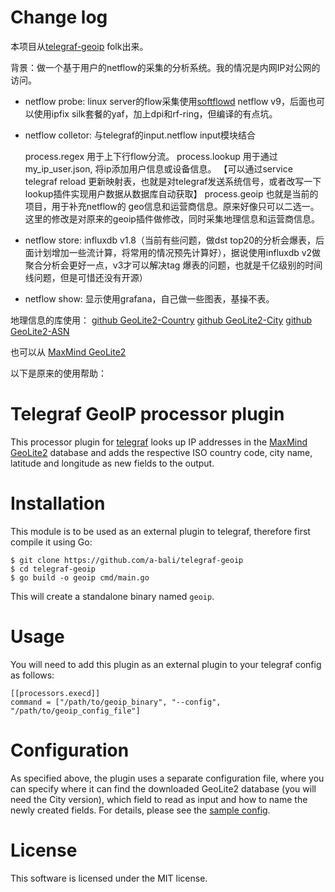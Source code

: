 # Change log

本项目从[telegraf-geoip](https://github.com/a-bali/telegraf-geoip) folk出来。

背景：做一个基于用户的netflow的采集的分析系统。我的情况是内网IP对公网的访问。

- netflow probe: linux server的flow采集使用[softflowd](https://github.com/irino/softflowd) netflow v9，后面也可以使用ipfix silk套餐的yaf，加上dpi和rf-ring，但编译的有点坑。

- netflow colletor: 与telegraf的input.netflow input模块结合

    process.regex 用于上下行flow分流。
    process.lookup 用于通过my_ip_user.json, 将ip添加用户信息或设备信息。
                  【可以通过service telegraf reload 更新映射表，也就是对telegraf发送系统信号，或者改写一下lookup插件实现用户数据从数据库自动获取】
    process.geoip 也就是当前的项目，用于补充netflow的 geo信息和运营商信息。原来好像只可以二选一。这里的修改是对原来的geoip插件做修改，同时采集地理信息和运营商信息。
- netflow store: influxdb v1.8（当前有些问题，做dst top20的分析会爆表，后面计划增加一些流计算，将常用的情况预先计算好），据说使用influxdb v2做聚合分析会更好一点，v3才可以解决tag 爆表的问题，也就是千亿级别的时间线问题，但是可惜还没有开源）
- netflow show: 显示使用grafana，自己做一些图表，基操不表。

地理信息的库使用：
[github GeoLite2-Country](https://github.com/wp-statistics/GeoLite2-Country)
[github GeoLite2-City](https://github.com/wp-statistics/GeoLite2-Cit)
[github GeoLite2-ASN](https://github.com/wp-statistics/GeoLite2-ASN)

也可以从 [MaxMind GeoLite2](https://dev.maxmind.com/geoip/geoip2/geolite2/) 

以下是原来的使用帮助：

# Telegraf GeoIP processor plugin

This processor plugin for [telegraf](https://github.com/influxdata/telegraf) looks up IP addresses in the [MaxMind GeoLite2](https://dev.maxmind.com/geoip/geoip2/geolite2/) database and adds the respective ISO country code, city name, latitude and longitude as new fields to the output.

# Installation

This module is to be used as an external plugin to telegraf, therefore first compile it using Go:

    $ git clone https://github.com/a-bali/telegraf-geoip
    $ cd telegraf-geoip
    $ go build -o geoip cmd/main.go

This will create a standalone binary named `geoip`.

# Usage

You will need to add this plugin as an external plugin to your telegraf config as follows:

    [[processors.execd]]
    command = ["/path/to/geoip_binary", "--config", "/path/to/geoip_config_file"]

# Configuration

As specified above, the plugin uses a separate configuration file, where you can specify where it can find the downloaded GeoLite2 database (you will need the City version), which field to read as input and how to name the newly created fields. For details, please see the [sample config](https://github.com/a-bali/telegraf-geoip/blob/master/plugin.conf).

# License

This software is licensed under the MIT license.
